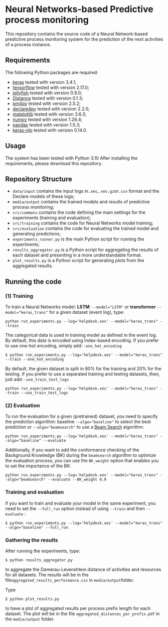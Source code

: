 # Neural Networks-based Predictive process monitoring
This repository contains the source code of a Neural Network-based predictive process monitoring system for the 
prediction of the next activities of a process instance.

## Requirements
The following Python packages are required:

-   [keras]() tested with version 3.4.1;
-   [tensorflow]() tested with version 2.17.0;
-   [jellyfish]() tested with version 0.9.0;
-   [Distance]() tested with version 0.1.3;
-   [pm4py]() tested with version 2.5.2;
-   [declare4py]() tested with version 2.2.0;
-   [matplotlib](https://matplotlib.org/) tested with version 3.6.3;
-   [numpy]() tested with version 1.26.4;
-   [pandas]() tested with version 1.5.3;
-   [keras-nlp]() tested with version 0.14.0.


## Usage
The system has been tested with Python 3.10 After installing the requirements, please download this repository.

## Repository Structure
- `data/input` contains the input logs in`.xes`,`.xes.gz`or`.csv` format and the Declare models of these logs;
- `media/output` contains the trained models and results of predictive process monitoring;
- `src/commons` contains the code defining the main settings for the experiments (training and evaluation);
- `src/training` contains the code for Neural Networks model training;
- `src/evaluation` contains the code for evaluating the trained model and generating predictions; 
- `experiments_runner.py` is the main Python script for running the experiments;
- `results_aggregator.py` is a Python script for aggregating the results of each dataset and presenting in a more 
  understandable format.
- `plot_results.py` is a Python script for generating plots from the aggregated results.
  

## Running the code
### (1) Training
To train a Neural Networks model: **LSTM**: `--model="LSTM"` or **transformer** `--model="keras_trans"` for a 
given dataset (event log), type: 
```
python run_experiments.py --log='helpdesk.xes' --model="keras_trans" --train
```
The categorical data is used in training model as defined in the event log. 
By default, this data is encoded using Index-based encoding. If you prefer to use one-hot encoding,
simply add`--one_hot_encoding`
```
$ python run_experiments.py --log='helpdesk.xes' --model="keras_trans" --train --one_hot_encoding
```
By default, the given dataset is split in 80% for the training and 20% for the testing. 
If you prefer to use a separated training and testing datasets, then, just add`--use_train_test_logs` 
```
python run_experiments.py --log='helpdesk.xes' --model="keras_trans" --train --use_train_test_logs
```
### (2) Evaluation
To run the evaluation for a given (pretrained) dataset, you need to specify the prediction algorithm: baseline `--algo="baseline"` 
to select the best prediction 
or `--algo="beamsearch"` to use a [Beam Search](https://towardsdatascience.com/foundations-of-nlp-explained-visually-beam-search-how-it-works-1586b9849a24) algorithm:

```
python run_experiments.py --log='helpdesk.xes' --model="keras_trans" --algo="baseline" --evaluate
```
Additionally, if you want to add the conformance checking of the Background Knowledge (BK) during the `beamsearch` algorithm 
to optimize the evaluation process, you can use the `BK_weight`  option that enables you to set the importance of the BK:

```
python run_experiments.py --log='helpdesk.xes' --model="keras_trans" --algo="beamsearch" --evaluate --BK_weight 0.9
```
### Training and evaluation
if you want to train and evaluate your model in the same experiment, you need to set the `--full_run` option instead of using `--train` and then `--evaluate` :
```
$ python run_experiments.py --log='helpdesk.xes' --model="keras_trans" --algo="baseline" --full_run
```

### Gathering the results
After running the experiments, type:
```
$ python results_aggregator.py 
```
to aggregate the Damerau-Levenshtein distance of activities and resources for all datasets. The results will be in the 
file`aggregated_results_performance.csv` in `media/output`folder. 

Type
```
$ python plot_results.py
```
to have a plot of aggregated results per process prefix length for each dataset. The plot will be in the file `aggregated_distances_per_prefix.pdf` in the `media/output` 
folder.
